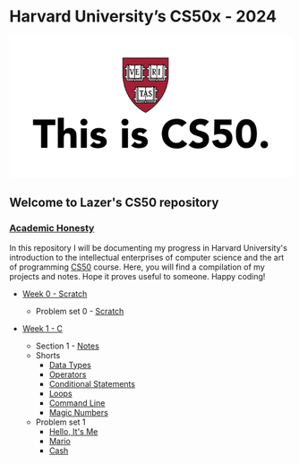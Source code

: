 # Harvard University’s CS50x - 2024
![This is CS50](img/this_is_cs50.webp)
## Welcome to Lazer's CS50 repository
### [Academic Honesty](https://cs50.harvard.edu/x/2024/honesty/)

In this repository I will be documenting my progress in Harvard University's introduction to the intellectual enterprises of computer science and the art of programming [CS50](https://cs50.harvard.edu/x/2024/) course. Here, you will find a compilation of my projects and notes. Hope it proves useful to someone. Happy coding!


- [Week 0 - Scratch](https://cs50.harvard.edu/x/2024/weeks/0/)
    - Problem set 0 - [Scratch](https://scratch.mit.edu/projects/973718749)

- [Week 1 - C](https://cs50.harvard.edu/x/2024/weeks/1/)
    - Section 1 - [Notes](week1_c/section1.md)
    - Shorts
      - [Data Types](week1_c/w1_data_types.md)
      - [Operators](week1_c/w1_operators.md)
      - [Conditional Statements](week1_c/w1_conditional_statements.md)
      - [Loops](week1_c/w1_loops.md)
      - [Command Line](week1_c/w1_command_line.md)
      - [Magic Numbers](week1_c/w1_magic_numbers.md)
    - Problem set 1
      - [Hello, It's Me](week1_c/hello.c)
      - [Mario](week1_c/mario.c)
      - [Cash](week1_c/cash.c)
